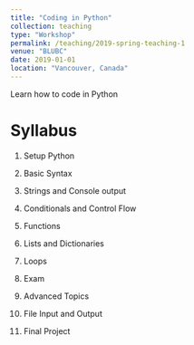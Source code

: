 ```yaml
---
title: "Coding in Python"
collection: teaching
type: "Workshop"
permalink: /teaching/2019-spring-teaching-1
venue: "BLUBC"
date: 2019-01-01
location: "Vancouver, Canada"
---
```


Learn how to code in Python

Syllabus
======

1. Setup Python

2. Basic Syntax

3. Strings and Console output

4. Conditionals and Control Flow

5. Functions

6. Lists and Dictionaries

7. Loops 

8. Exam

9. Advanced Topics

10. File Input and Output

11. Final Project 


